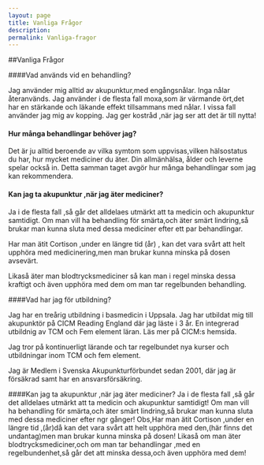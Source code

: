 ```yaml
---
layout: page
title: Vanliga Frågor
description:
permalink: Vanliga-fragor
---
```


##Vanliga Frågor


####Vad används vid en behandling?

Jag använder mig alltid av akupunktur,med engångsnålar. Inga nålar återanvänds.
Jag använder i de flesta fall moxa,som är värmande ört,det har en stärkande och läkande effekt
tillsammans med nålar. I vissa fall använder jag mig av kopping. Jag ger kostråd ,när jag ser att det är till nytta!

#### Hur många behandlingar behöver jag?

Det är ju alltid beroende av vilka symtom som uppvisas,vilken hälsostatus du har, hur mycket mediciner du äter. Din allmänhälsa, ålder och leverne spelar också in. Detta samman taget avgör hur många behandlingar som jag kan rekommendera.

#### Kan jag ta akupunktur ,när jag äter mediciner?
Ja i de flesta fall ,så går det alldelaes utmärkt att ta medicin och akupunktur samtidigt.
Om man vill ha behandling för smärta,och äter smärt lindring,så brukar man kunna sluta med dessa mediciner efter ett par behandlingar.

Har man ätit Cortison ,under en längre tid (år) , kan det vara svårt att helt upphöra med medicinering,men man brukar kunna minska på dosen avsevärt.

Likaså äter man blodtrycksmediciner så kan man i regel minska dessa kraftigt och även upphöra med dem om man tar regelbunden behandling.

####Vad har jag för utbildning?

Jag har en treårig utbildning i basmedicin i Uppsala. Jag har utbildat mig till akupunktör på CICM Reading England där jag läste i 3 år. En integrerad utbildnig av TCM och Fem element läran. Läs mer på CICM:s hemsida.

Jag tror på kontinuerligt lärande och tar regelbundet nya kurser och utbildningar inom TCM och fem element.

Jag är Medlem i Svenska Akupunkturförbundet sedan 2001, där jag är försäkrad samt har en ansvarsförsäkring.


####Kan jag ta akupunktur ,när jag äter mediciner?
Ja i de flesta fall ,så går det alldelaes utmärkt att ta medicin och akupunktur samtidigt!
Om man vill ha behandling för smärta,och äter smärt lindring,så brukar man kunna sluta med dessa mediciner efter ngr gånger!
Obs,Har man ätit Cortison ,under en längre tid ,(år)då kan det vara svårt att helt upphöra med den,(här finns det undantag)men man brukar kunna minska på dosen!
Likaså om man äter blodtrycksmediciner,och om man tar behandlingar ,med en regelbundenhet,så går det att minska dessa,och även upphöra med dem!
